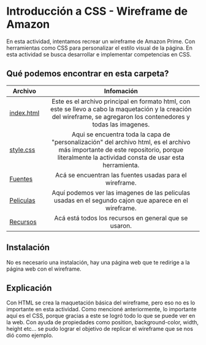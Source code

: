 # Introducción a CSS - Wireframe de Amazon
En esta actividad, intentamos recrear un wireframe de Amazon Prime. Con herramientas como CSS para personalizar el estilo visual de la página. En esta actividad se busca desarrollar e implementar competencias en CSS.

## Qué podemos encontrar en esta carpeta?
 Archivo  |Infomación |
| ------------- |:-------------:|
| [index.html](https://github.com/Mvteiio/HTML_S1_RomanMateo/blob/master/Dia5/index.html)    | Este es el archivo principal en formato html, con este se llevo a cabo la maquetación y la creación del wireframe, se agregaron los contenedores y todas las imagenes.      |
| [style.css](https://github.com/Mvteiio/HTML_S1_RomanMateo/blob/master/Dia5/style.css)      | Aqui se encuentra toda la capa de "personalización" del archivo html, es el archivo más importante de este repositorio, porque literalmente la actividad consta de usar esta herramienta. |
| [Fuentes](https://github.com/Mvteiio/HTML_S1_RomanMateo/tree/master/Dia5/fuentes)      | Acá se encuentran las fuentes usadas para el wireframe. |
| [Peliculas](https://github.com/Mvteiio/HTML_S1_RomanMateo/tree/master/Dia5/peliculas)      | Aquí podemos ver las imagenes de las peliculas usadas en el segundo cajon que aparece en el wireframe. |
| [Recursos](https://github.com/Mvteiio/HTML_S1_RomanMateo/tree/master/Dia5/recursos)      | Acá está todos los recursos en general que se usaron. |

## Instalación
No es necesario una instalación, hay una página web que te redirige a la página web con el wireframe.

## Explicación
Con HTML se crea la maquetación básica del wireframe, pero eso no es lo importante en esta actividad. Como mencioné anteriormente, lo importante aquí es el CSS, porque gracias a este se logró todo lo que se puede ver en la web. Con ayuda de propiedades como position, background-color, width, height etc... se pudo lograr el objetivo de replicar el wireframe que se nos dió como ejemplo.